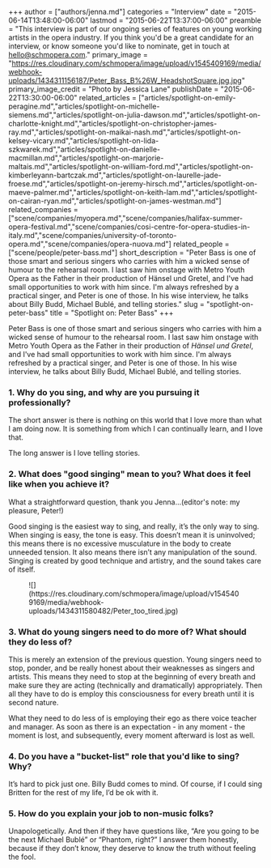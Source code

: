 +++
author = ["authors/jenna.md"]
categories = "Interview"
date = "2015-06-14T13:48:00-06:00"
lastmod = "2015-06-22T13:37:00-06:00"
preamble = "This interview is part of our ongoing series of features on young working artists in the opera industry. If you think you'd be a great candidate for an interview, or know someone you'd like to nominate, get in touch at [hello@schmopera.com](mailto:hello@schmopera.com)."
primary_image = "https://res.cloudinary.com/schmopera/image/upload/v1545409169/media/webhook-uploads/1434311156187/Peter_Bass_B%26W_HeadshotSquare.jpg.jpg"
primary_image_credit = "Photo by Jessica Lane"
publishDate = "2015-06-22T13:30:00-06:00"
related_articles = ["articles/spotlight-on-emily-peragine.md","articles/spotlight-on-michelle-siemens.md","articles/spotlight-on-julia-dawson.md","articles/spotlight-on-charlotte-knight.md","articles/spotlight-on-christopher-james-ray.md","articles/spotlight-on-maikai-nash.md","articles/spotlight-on-kelsey-vicary.md","articles/spotlight-on-lida-szkwarek.md","articles/spotlight-on-danielle-macmillan.md","articles/spotlight-on-marjorie-maltais.md","articles/spotlight-on-william-ford.md","articles/spotlight-on-kimberleyann-bartczak.md","articles/spotlight-on-laurelle-jade-froese.md","articles/spotlight-on-jeremy-hirsch.md","articles/spotlight-on-maeve-palmer.md","articles/spotlight-on-keith-lam.md","articles/spotlight-on-cairan-ryan.md","articles/spotlight-on-james-westman.md"]
related_companies = ["scene/companies/myopera.md","scene/companies/halifax-summer-opera-festival.md","scene/companies/cosi-centre-for-opera-studies-in-italy.md","scene/companies/university-of-toronto-opera.md","scene/companies/opera-nuova.md"]
related_people = ["scene/people/peter-bass.md"]
short_description = "Peter Bass is one of those smart and serious singers who carries with him a wicked sense of humour to the rehearsal room. I last saw him onstage with Metro Youth Opera as the Father in their production of Hänsel und Gretel, and I&#039;ve had small opportunities to work with him since. I&#039;m always refreshed by a practical singer, and Peter is one of those. In his wise interview, he talks about Billy Budd, Michael Bublé, and telling stories."
slug = "spotlight-on-peter-bass"
title = "Spotlight on: Peter Bass"
+++

Peter Bass is one of those smart and serious singers who carries with him a wicked sense of humour to the rehearsal room. I last saw him onstage with Metro Youth Opera as the Father in their production of *Hänsel und Gretel*, and I've had small opportunities to work with him since. I'm always refreshed by a practical singer, and Peter is one of those. In his wise interview, he talks about Billy Budd, Michael Bublé, and telling stories.

### 1. Why do you sing, and why are you pursuing it professionally?

The short answer is there is nothing on this world that I love more than what I am doing now. It is something from which I can continually learn, and I love that.

The long answer is I love telling stories.

### 2. What does "good singing" mean to you? What does it feel like when you achieve it?

What a straightforward question, thank you Jenna...(editor's note: my pleasure, Peter!)

Good singing is the easiest way to sing, and really, it’s the only way to sing. When singing is easy, the tone is easy. This doesn’t mean it is uninvolved; this means there is no excessive musculature in the body to create unneeded tension. It also means there isn’t any manipulation of the sound. Singing is created by good technique and artistry, and the sound takes care of itself.

<figure data-type="image">
![](https://res.cloudinary.com/schmopera/image/upload/v1545409169/media/webhook-uploads/1434311580482/Peter_too_tired.jpg)
<figcaption> </figcaption>
</figure>

### 3. What do young singers need to do more of? What should they do less of?

This is merely an extension of the previous question. Young singers need to stop, ponder, and be really honest about their weaknesses as singers and artists. This means they need to stop at the beginning of every breath and make sure they are acting (technically and dramatically) appropriately. Then all they have to do is employ this consciousness for every breath until it is second nature.

What they need to do less of is employing their ego as there voice teacher and manager. As soon as there is an expectation - in any moment - the moment is lost, and subsequently, every moment afterward is lost as well.

### 4. Do you have a "bucket-list" role that you'd like to sing? Why?

It’s hard to pick just one. Billy Budd comes to mind. Of course, if I could sing Britten for the rest of my life, I’d be ok with it.

### 5. How do you explain your job to non-music folks?

Unapologetically. And then if they have questions like, “Are you going to be the next Michael Bublé” or “Phantom, right?” I answer them honestly, because if they don’t know, they deserve to know the truth without feeling the fool.
